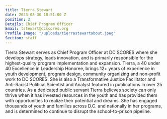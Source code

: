 ```yaml
---
title: Tierra Stewart
date: 2023-08-30 18:51:00 Z
position: 2
Details: Chief Program Officer
Email: tstewart@dcscores.org
Profile Image: "/uploads/tierrastewartabout.jpeg"
Section: staff
---
```


Tierra Stewart serves as Chief Program Officer at DC SCORES where she develops strategy, leads innovation, and is primarily responsible for the highest-quality program implementation and expansion. Tierra, a 40 under 40 Excellence in Leadership Honoree, brings 12+ years of experience in youth development, program design, community organizing and non-profit work to DC SCORES. She is also a Transformative Justice Facilitator and Anti-Racist Political Scientist and Analyst featured in publications in over 25 countries.
As a dedicated public servant Tierra believes society can only thrive when it has invested resources in the youth and has provided them with opportunities to realize their potential and dreams. She has engaged thousands of youth and families across D.C. and nationally in her programs, and is determined to continue to disrupt the school-to-prison pipeline.